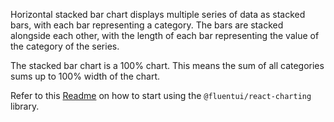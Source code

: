 Horizontal stacked bar chart displays multiple series of data as stacked bars, with each bar representing a category. The bars are stacked alongside each other, with the length of each bar representing the value of the category of the series.

The stacked bar chart is a 100% chart. This means the sum of all categories sums up to 100% width of the chart.

Refer to this [Readme](https://github.com/microsoft/fluentui/blob/master/packages/react-charting/README.md) on how to start using the `@fluentui/react-charting` library.
